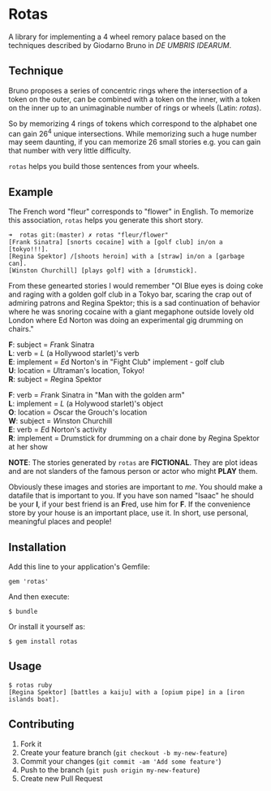 # Rotas

A library for implementing a 4 wheel remory palace based on the
techniques described by Giodarno Bruno in _DE UMBRIS IDEARUM_.

## Technique

Bruno proposes a series of concentric rings where the intersection of a
token on the outer, can be combined with a token on the inner, with a
token on the inner up to an unimaginable number of rings or wheels
(Latin: _rotas_).

So by memorizing 4 rings of tokens which correspond to the alphabet one
can gain 26<sup>4</sup> unique intersections.  While memorizing such a
huge number may seem daunting, if you can memorize 26 small stories e.g.
<subject> <verb> <implement> <location> you can gain that number with
very little difficulty.

`rotas` helps you build those sentences from your wheels.

## Example

The French word "fleur" corresponds to "flower" in English.  To memorize
this association, `rotas` helps you generate this short story.

    ➜  rotas git:(master) ✗ rotas "fleur/flower"
    [Frank Sinatra] [snorts cocaine] with a [golf club] in/on a [tokyo!!!].
    [Regina Spektor] /[shoots heroin] with a [straw] in/on a [garbage can].
    [Winston Churchill] [plays golf] with a [drumstick].


From these genearted stories I would remember "Ol Blue eyes is doing
coke and raging with a golden golf club in a Tokyo bar, scaring the crap
out of admiring patrons and Regina Spektor; this is a sad continuation
of behavior where he was snoring cocaine with a giant megaphone outside
lovely old London where Ed Norton was doing an experimental gig drumming
on chairs."

**F**: subject = *F*rank Sinatra  
**L**: verb = *L* (a Hollywood starlet)'s verb  
**E**: implement = *E*d Norton's in "Fight Club" implement - golf club  
**U**: location = *U*ltraman's location, Tokyo!  
**R**: subject = *R*egina Spektor  


**F**: verb = *F*rank Sinatra in "Man with the golden arm"  
**L**: implement = *L* (a Holywood starlet)'s object  
**O**: location = *O*scar the Grouch's location  
**W**: subject = *W*inston Churchill  
**E**: verb = *E*d Norton's activity  
**R**: implement = Drumstick for drumming on a chair done by *R*egina Spektor at her show  

**NOTE**:  The stories generated by `rotas` are **FICTIONAL**.  They are
plot ideas and are not slanders of the famous person or actor who might
**PLAY** them.

Obviously these images and stories are important to *me*.  You should
make a datafile that is important to you.  If you have  son named
"Isaac" he should be your **I**, if your best friend is an **F**red, use
him for **F**.  If the convenience store by your house is an important
place, use it.  In short, use personal, meaningful places and people!
## Installation

Add this line to your application's Gemfile:

    gem 'rotas'

And then execute:

    $ bundle

Or install it yourself as:

    $ gem install rotas

## Usage

    $ rotas ruby
    [Regina Spektor] [battles a kaiju] with a [opium pipe] in a [iron islands boat].

## Contributing

1. Fork it
2. Create your feature branch (`git checkout -b my-new-feature`)
3. Commit your changes (`git commit -am 'Add some feature'`)
4. Push to the branch (`git push origin my-new-feature`)
5. Create new Pull Request
